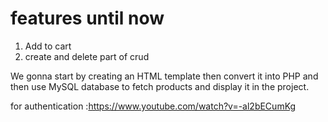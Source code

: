 # features until now
1. Add to cart
2. create and delete part of crud


 We gonna start by creating an HTML template then convert it into PHP and then use MySQL database to fetch products and display it in the project.

for authentication :https://www.youtube.com/watch?v=-al2bECumKg

